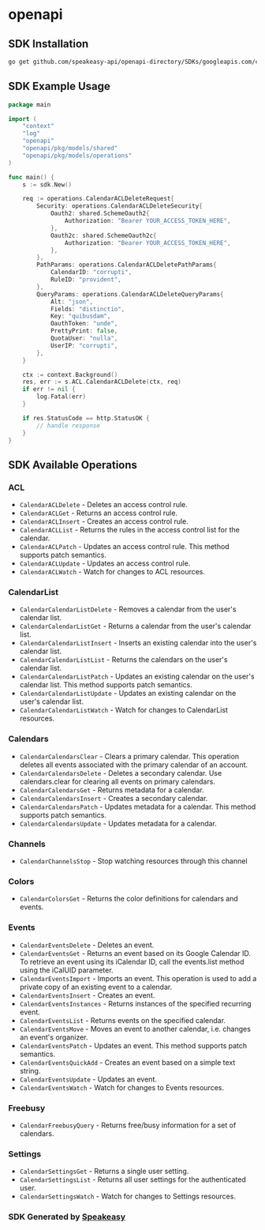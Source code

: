 # openapi

<!-- Start SDK Installation -->
## SDK Installation

```bash
go get github.com/speakeasy-api/openapi-directory/SDKs/googleapis.com/calendar/v3/go
```
<!-- End SDK Installation -->

## SDK Example Usage
<!-- Start SDK Example Usage -->
```go
package main

import (
    "context"
    "log"
    "openapi"
    "openapi/pkg/models/shared"
    "openapi/pkg/models/operations"
)

func main() {
    s := sdk.New()

    req := operations.CalendarACLDeleteRequest{
        Security: operations.CalendarACLDeleteSecurity{
            Oauth2: shared.SchemeOauth2{
                Authorization: "Bearer YOUR_ACCESS_TOKEN_HERE",
            },
            Oauth2c: shared.SchemeOauth2c{
                Authorization: "Bearer YOUR_ACCESS_TOKEN_HERE",
            },
        },
        PathParams: operations.CalendarACLDeletePathParams{
            CalendarID: "corrupti",
            RuleID: "provident",
        },
        QueryParams: operations.CalendarACLDeleteQueryParams{
            Alt: "json",
            Fields: "distinctio",
            Key: "quibusdam",
            OauthToken: "unde",
            PrettyPrint: false,
            QuotaUser: "nulla",
            UserIP: "corrupti",
        },
    }

    ctx := context.Background()
    res, err := s.ACL.CalendarACLDelete(ctx, req)
    if err != nil {
        log.Fatal(err)
    }

    if res.StatusCode == http.StatusOK {
        // handle response
    }
}
```
<!-- End SDK Example Usage -->

<!-- Start SDK Available Operations -->
## SDK Available Operations


### ACL

* `CalendarACLDelete` - Deletes an access control rule.
* `CalendarACLGet` - Returns an access control rule.
* `CalendarACLInsert` - Creates an access control rule.
* `CalendarACLList` - Returns the rules in the access control list for the calendar.
* `CalendarACLPatch` - Updates an access control rule. This method supports patch semantics.
* `CalendarACLUpdate` - Updates an access control rule.
* `CalendarACLWatch` - Watch for changes to ACL resources.

### CalendarList

* `CalendarCalendarListDelete` - Removes a calendar from the user's calendar list.
* `CalendarCalendarListGet` - Returns a calendar from the user's calendar list.
* `CalendarCalendarListInsert` - Inserts an existing calendar into the user's calendar list.
* `CalendarCalendarListList` - Returns the calendars on the user's calendar list.
* `CalendarCalendarListPatch` - Updates an existing calendar on the user's calendar list. This method supports patch semantics.
* `CalendarCalendarListUpdate` - Updates an existing calendar on the user's calendar list.
* `CalendarCalendarListWatch` - Watch for changes to CalendarList resources.

### Calendars

* `CalendarCalendarsClear` - Clears a primary calendar. This operation deletes all events associated with the primary calendar of an account.
* `CalendarCalendarsDelete` - Deletes a secondary calendar. Use calendars.clear for clearing all events on primary calendars.
* `CalendarCalendarsGet` - Returns metadata for a calendar.
* `CalendarCalendarsInsert` - Creates a secondary calendar.
* `CalendarCalendarsPatch` - Updates metadata for a calendar. This method supports patch semantics.
* `CalendarCalendarsUpdate` - Updates metadata for a calendar.

### Channels

* `CalendarChannelsStop` - Stop watching resources through this channel

### Colors

* `CalendarColorsGet` - Returns the color definitions for calendars and events.

### Events

* `CalendarEventsDelete` - Deletes an event.
* `CalendarEventsGet` - Returns an event based on its Google Calendar ID. To retrieve an event using its iCalendar ID, call the events.list method using the iCalUID parameter.
* `CalendarEventsImport` - Imports an event. This operation is used to add a private copy of an existing event to a calendar.
* `CalendarEventsInsert` - Creates an event.
* `CalendarEventsInstances` - Returns instances of the specified recurring event.
* `CalendarEventsList` - Returns events on the specified calendar.
* `CalendarEventsMove` - Moves an event to another calendar, i.e. changes an event's organizer.
* `CalendarEventsPatch` - Updates an event. This method supports patch semantics.
* `CalendarEventsQuickAdd` - Creates an event based on a simple text string.
* `CalendarEventsUpdate` - Updates an event.
* `CalendarEventsWatch` - Watch for changes to Events resources.

### Freebusy

* `CalendarFreebusyQuery` - Returns free/busy information for a set of calendars.

### Settings

* `CalendarSettingsGet` - Returns a single user setting.
* `CalendarSettingsList` - Returns all user settings for the authenticated user.
* `CalendarSettingsWatch` - Watch for changes to Settings resources.
<!-- End SDK Available Operations -->

### SDK Generated by [Speakeasy](https://docs.speakeasyapi.dev/docs/using-speakeasy/client-sdks)
